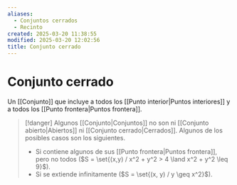 ```yaml
---
aliases:
  - Conjuntos cerrados
  - Recinto
created: 2025-03-20 11:38:55
modified: 2025-03-20 12:02:56
title: Conjunto cerrado
---
```


# Conjunto cerrado

Un [[Conjunto]] que incluye a todos los [[Punto interior|Puntos interiores]] y a todos los [[Punto frontera|Puntos frontera]].

> [!danger]
> Algunos [[Conjunto|Conjuntos]] no son ni [[Conjunto abierto|Abiertos]] ni [[Conjunto cerrado|Cerrados]]. Algunos de los posibles casos son los siguientes.
> 
> - Si contiene algunos de sus [[Punto frontera|Puntos frontera]], pero no todos ($S = \set{(x,y) / x^2 + y^2 > 4 \land x^2 + y^2 \leq 9}$).
> - Si se extiende infinitamente ($S = \set{(x, y) / y \geq x^2}$).

